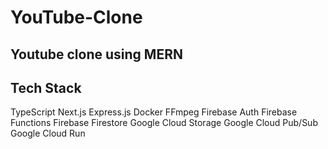 # YouTube-Clone

## Youtube clone using MERN 

## Tech Stack
TypeScript
Next.js
Express.js
Docker
FFmpeg
Firebase Auth
Firebase Functions
Firebase Firestore
Google Cloud Storage
Google Cloud Pub/Sub
Google Cloud Run
